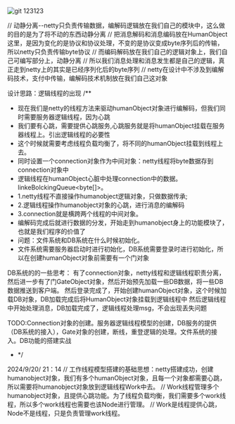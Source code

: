![git](https://github.com/user-attachments/assets/f80938c3-331b-407d-bc70-879a00b59889)
123123

// 动静分离--netty只负责传输数据，编解码逻辑放在我们自己的模块中，这么做的目的是为了将不动的东西动静分离
// 把消息解码和消息编码放在HumanObject这里，是因为变化的是协议和协议处理，不变的是协议变成byte序列后的传输，所以netty只负责传输byte协议
// 而编码解码放在我们自己的逻辑对象上，我们自己可编写部分上，动静分离
// 所以我们消息处理和消息发生都是自己的逻辑，真正走到netty上的其实是已经序列化后的byte序列
// netty在设计中不涉及到编解码技术，支付中传输，编解码技术机制放在我们自己这对象

设计思路：逻辑线程的出现
/**
* 现在我们是netty的线程方法来驱动humanObject对象进行编解码，但我们同时需要服务器逻辑线程，因为心跳
* 我们要有心跳，需要提供心跳服务,心跳服务就是将humanObject挂载在服务器线程上。引出逻辑线程的必要性
* 这个时候就需要考虑线程负载均衡了，将不同的humanObject挂载到线程上去。
* 同时设置一个connection对象作为中间对象：netty线程将byte数据存到connection对象中
* 逻辑线程在humanObject心脏中处理connection中的数据。linkeBolckingQueue<byte[]>。
* 1.netty线程不直接操作humanobject逻辑对象，只做数据传承;
* 2.逻辑线程操作humanobject对象的心跳，进行消息的编解码
* 3.connection就是横跨两个线程的中间对象。
* 编解码完成后就进行数据的分发，开始走到humanobject身上的功能模块了，也就是我们程序的价值了
* 问题：文件系统和DB系统在什么时候初始化。
* 文件系统需要服务器启动时进行初始化，DB系统需要登录时进行初始化，所以在创建humanObject对象前需要有一个门对象

DB系统的的一些思考：
有了connection对象，netty线程和逻辑线程职责分离，然后进一步有了门GateObject对象，然后开始预先加载一些DB数据，将一些DB数据推送到客户端。
然后登录完成了，开始创建humanObject对象，这个时候加载DB对象，DB加载完成后将HumanObject对象挂载到逻辑线程中
然后逻辑线程中开始处理消息，DB加载完成了，逻辑线程处理msg，不会出现丢失问题


TODO:Connection对象的创建。服务器逻辑线程模型的创建，DB服务的提供（DB系统的接入），Gate对象的创建，断线，重登逻辑的处理。文件系统的接入。DB功能的搭建实战
* */


2024/9/20/ 21：14
// 工作线程模型搭建的基础思想：netty搭建成功，创建humanobject对象，我们有多个humanObject对象，且每一个对象都需要心跳，所以需要将humanobject对象放到逻辑线程Work中去。
// Work线程管理多个humanobject对象，且提供心跳功能。为了线程负载均衡，我们需要多个work线程，所以多个work线程也需要也该Node进行管理。
// Work是线程提供心跳，Node不是线程，只是负责管理work线程。